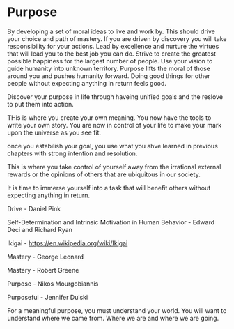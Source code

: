 # Purpose

By developing a set of moral ideas to live and work by. This should drive your choice and path of mastery.
If you are driven by discovery you will take responsibility for your actions.
Lead by excellence and nurture the virtues that will lead you to the best job you can do.
Strive to create the greatest possible happiness for the largest number of people.
Use your vision to guide humanity into unknown territory.
Purpose lifts the moral of those around you and pushes humanity forward.
Doing good things for other people without expecting anything in return feels good.

Discover your purpose in life through haveing unified goals and the reslove to put them into action.

THis is where you create your own meaning. You now have the tools to write your own story.
You are now in control of your life to make your mark upon the universe 
as you see fit.

once you estabilish your goal, you use what you ahve learned in previous chapters
with strong intention and resolution.

This is where you take control of yourself away from the irrational external rewards 
or the opinions of others that are ubiquitous in our society.

It is time to immerse yourself into a task that will benefit others without
expecting anything in return.

Drive - Daniel Pink

Self-Determination and Intrinsic Motivation in Human Behavior - Edward Deci and Richard Ryan

Ikigai - https://en.wikipedia.org/wiki/Ikigai

Mastery - George Leonard

Mastery - Robert Greene

Purpose - Nikos Mourgobiannis

Purposeful - Jennifer Dulski



For a meaningful purpose, you must understand your world. You will want to understand where we came from.
Where we are and where we are going.





